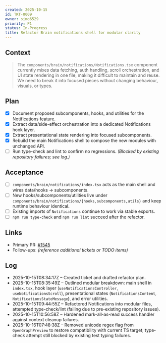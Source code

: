```yaml
---
created: 2025-10-15
id: TKT-0009
owner: simo6529
priority: P1
status: In-Progress
title: Refactor Brain notifications shell for modular clarity
---
```


## Context

> The `components/brain/notifications/Notifications.tsx` component currently mixes data fetching, auth handling, scroll orchestration, and UI state rendering in one file, making it difficult to maintain and reuse. We need to break it into focused pieces without changing behaviour, visuals, or types.

## Plan

- [x] Document proposed subcomponents, hooks, and utilities for the Notifications feature.
- [x] Extract data/side-effect orchestration into a dedicated Notifications hook layer.
- [x] Extract presentational state rendering into focused subcomponents.
- [x] Rebuild the main Notifications shell to compose the new modules with unchanged API.
- [ ] Run type-check and lint to confirm no regressions. _(Blocked by existing repository failures; see log.)_

## Acceptance

- [ ] `components/brain/notifications/index.tsx` acts as the main shell and wires data/hooks → subcomponents.
- [ ] New hooks/subcomponents/utilities live under `components/brain/notifications/{hooks,subcomponents,utils}` and keep runtime behaviour identical.
- [ ] Existing imports of `Notifications` continue to work via stable exports.
- [ ] `npm run type-check` and `npm run lint` succeed after the refactor.

## Links

- Primary PR: [#1545](https://github.com/6529-Collections/6529seize-frontend/pull/1545)
- Follow-ups: _(reference additional tickets or TODO items)_

## Log

- 2025-10-15T08:34:17Z – Created ticket and drafted refactor plan.
- 2025-10-15T08:35:49Z – Outlined modular breakdown: main shell in `index.tsx`, hook layer (`useNotificationsController`, `useNotificationsScroll`), presentational states (`NotificationsContent`, `NotificationsStateMessage`), and error utilities.
- 2025-10-15T09:44:55Z – Refactored Notifications into modular files, attempted type-check/lint (failing due to pre-existing repository issues).
- 2025-10-15T10:56:58Z – Hardened mark-all-as-read success handler against context cleanup failures.
- 2025-10-16T07:48:38Z – Removed unicode regex flag from `OpenGraphPreview` to restore compatibility with current TS target; type-check attempt still blocked by existing test typing failures.
